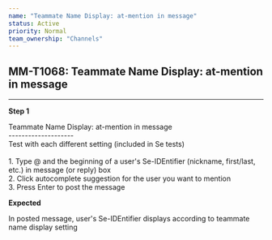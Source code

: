 ```yaml
---
name: "Teammate Name Display: at-mention in message"
status: Active
priority: Normal
team_ownership: "Channels"
---
```


## MM-T1068: Teammate Name Display: at-mention in message

---

**Step 1**

Teammate Name Display: at-mention in message\
\--------------------\
Test with each different setting (included in Se tests)\
\
1\. Type @ and the beginning of a user's Se-IDEntifier (nickname, first/last, etc.) in message (or reply) box\
2\. Click autocomplete suggestion for the user you want to mention\
3\. Press Enter to post the message

**Expected**

In posted message, user's Se-IDEntifier displays according to teammate name display setting

